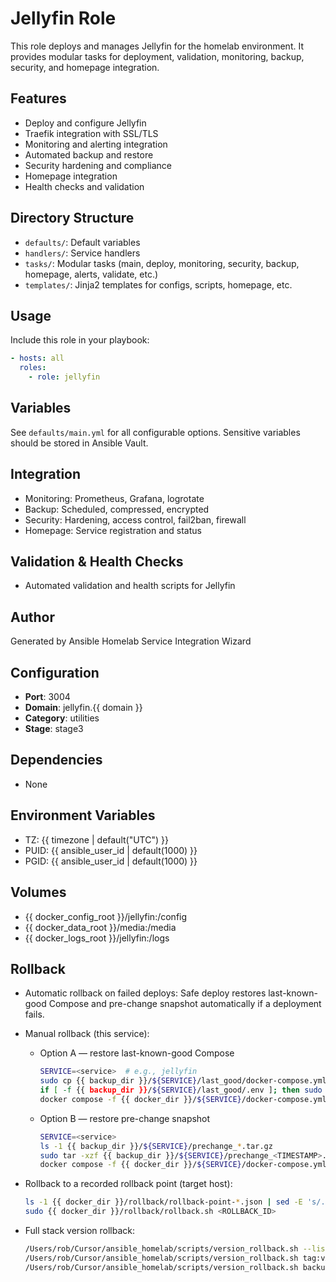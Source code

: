 # Jellyfin Role

This role deploys and manages Jellyfin for the homelab environment. It provides modular tasks for deployment, validation, monitoring, backup, security, and homepage integration.

## Features
- Deploy and configure Jellyfin
- Traefik integration with SSL/TLS
- Monitoring and alerting integration
- Automated backup and restore
- Security hardening and compliance
- Homepage integration
- Health checks and validation

## Directory Structure
- `defaults/`: Default variables
- `handlers/`: Service handlers
- `tasks/`: Modular tasks (main, deploy, monitoring, security, backup, homepage, alerts, validate, etc.)
- `templates/`: Jinja2 templates for configs, scripts, homepage, etc.

## Usage
Include this role in your playbook:
```yaml
- hosts: all
  roles:
    - role: jellyfin
```

## Variables
See `defaults/main.yml` for all configurable options. Sensitive variables should be stored in Ansible Vault.

## Integration
- Monitoring: Prometheus, Grafana, logrotate
- Backup: Scheduled, compressed, encrypted
- Security: Hardening, access control, fail2ban, firewall
- Homepage: Service registration and status

## Validation & Health Checks
- Automated validation and health scripts for Jellyfin

## Author
Generated by Ansible Homelab Service Integration Wizard

## Configuration
- **Port**: 3004
- **Domain**: jellyfin.{{ domain }}
- **Category**: utilities
- **Stage**: stage3

## Dependencies
- None

## Environment Variables
- TZ: {{ timezone | default("UTC") }}
- PUID: {{ ansible_user_id | default(1000) }}
- PGID: {{ ansible_user_id | default(1000) }}

## Volumes
- {{ docker_config_root }}/jellyfin:/config
- {{ docker_data_root }}/media:/media
- {{ docker_logs_root }}/jellyfin:/logs

## Rollback

- Automatic rollback on failed deploys: Safe deploy restores last-known-good Compose and pre-change snapshot automatically if a deployment fails.

- Manual rollback (this service):
  - Option A — restore last-known-good Compose
    ```bash
    SERVICE=<service>  # e.g., jellyfin
    sudo cp {{ backup_dir }}/${SERVICE}/last_good/docker-compose.yml {{ docker_dir }}/${SERVICE}/docker-compose.yml
    if [ -f {{ backup_dir }}/${SERVICE}/last_good/.env ]; then sudo cp {{ backup_dir }}/${SERVICE}/last_good/.env {{ docker_dir }}/${SERVICE}/.env; fi
    docker compose -f {{ docker_dir }}/${SERVICE}/docker-compose.yml up -d
    ```
  - Option B — restore pre-change snapshot
    ```bash
    SERVICE=<service>
    ls -1 {{ backup_dir }}/${SERVICE}/prechange_*.tar.gz
    sudo tar -xzf {{ backup_dir }}/${SERVICE}/prechange_<TIMESTAMP>.tar.gz -C /
    docker compose -f {{ docker_dir }}/${SERVICE}/docker-compose.yml up -d
    ```

- Rollback to a recorded rollback point (target host):
  ```bash
  ls -1 {{ docker_dir }}/rollback/rollback-point-*.json | sed -E 's/.*rollback-point-([0-9]+)\.json/\1/'
  sudo {{ docker_dir }}/rollback/rollback.sh <ROLLBACK_ID>
  ```

- Full stack version rollback:
  ```bash
  /Users/rob/Cursor/ansible_homelab/scripts/version_rollback.sh --list
  /Users/rob/Cursor/ansible_homelab/scripts/version_rollback.sh tag:vX.Y.Z
  /Users/rob/Cursor/ansible_homelab/scripts/version_rollback.sh backup:/Users/rob/Cursor/ansible_homelab/backups/versions/<backup_dir>
  ```
